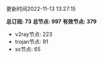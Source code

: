 更新时间2022-11-13 13:27:15

**总订阅: 73**
**总节点: 997**
**有效节点: 379**
- v2ray节点: 223
- trojan节点: 91
- ss节点: 65
